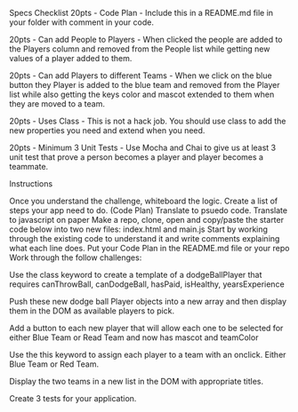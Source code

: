 Specs Checklist
20pts - Code Plan - 
Include this in a README.md file in your folder with comment in your code.


20pts - Can add People to Players - 
When clicked the people are added to the Players column and removed from the People list while getting new values of a player added to them.


20pts - Can add Players to different Teams - 
When we click on the blue button they Player is added to the blue team and removed from the Player list while also getting the keys color and mascot extended to them when they are moved to a team.


20pts - Uses Class - 
This is not a hack job. You should use class to add the new properties you need and extend when you need.



20pts - Minimum 3 Unit Tests - 
Use Mocha and Chai to give us at least 3 unit test that prove a person becomes a player and player becomes a teammate.



Instructions

Once you understand the challenge, whiteboard the logic.
Create a list of steps your app need to do. (Code Plan)
Translate to psuedo code.
Translate to javascript on paper
Make a repo, clone, open and copy/paste the starter code below into two new files: index.html and main.js
Start by working through the existing code to understand it and write comments explaining what each line does.
Put your Code Plan in the README.md file or your repo
Work through the follow challenges:

Use the class keyword to create a template of a dodgeBallPlayer that requires canThrowBall, canDodgeBall, hasPaid, isHealthy, yearsExperience

Push these new dodge ball Player objects into a new array and then display them in the DOM as available players to pick.

Add a button to each new player that will allow each one to be selected for either Blue Team or Read Team and now has mascot and teamColor

Use the this keyword to assign each player to a team with an onclick. Either Blue Team or Red Team.

Display the two teams in a new list in the DOM with appropriate titles.

Create 3 tests for your application.